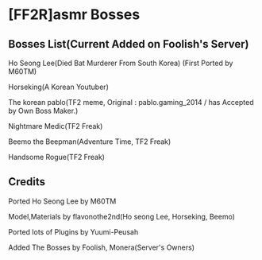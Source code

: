 # [FF2R]asmr Bosses #

## Bosses List(Current Added on Foolish's Server) ##

Ho Seong Lee(Died Bat Murderer From South Korea) 
(First Ported by M60TM)

Horseking(A Korean Youtuber) 

The korean pablo(TF2 meme, Original : pablo.gaming_2014 / has Accepted by Own Boss Maker.)

Nightmare Medic(TF2 Freak)

Beemo the Beepman(Adventure Time, TF2 Freak)

Handsome Rogue(TF2 Freak)

## Credits 

Ported Ho Seong Lee by M60TM

Model,Materials by flavonothe2nd(Ho seong Lee, Horseking, Beemo)

Ported lots of Plugins by Yuumi-Peusah

Added The Bosses by Foolish, Monera(Server's Owners)
